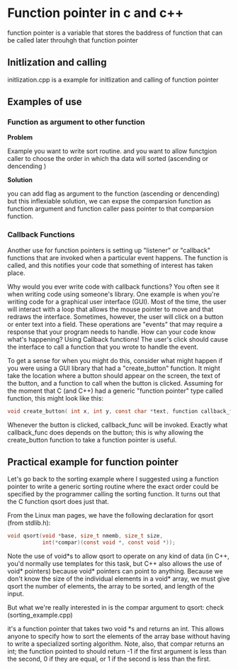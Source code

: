 <!-- ref [https://www.cprogramming.com/tutorial/function-pointers.html] -->
# Function pointer in c and c++

function pointer is a variable that stores the baddress of function that can be called later throuhgh that function pointer

## Initlization and calling

initlization.cpp is a example for initlization and calling of function pointer

## Examples of use

### Function as argument to other function

**Problem**

Example you want to write sort routine. and you want to allow functgion caller to choose the order in which tha data will sorted (ascending or dencending )

**Solution**

you can add flag as argument to the function (ascending or dencending) but this inflexiable solution, we can expse the comparsion function as functiom argument and function caller pass pointer to that comparsion function.

### Callback Functions

Another use for function pointers is setting up "listener" or "callback" functions that are invoked when a particular event happens. The function is called, and this notifies your code that something of interest has taken place.

Why would you ever write code with callback functions? You often see it when writing code using someone's library. One example is when you're writing code for a graphical user interface (GUI). Most of the time, the user will interact with a loop that allows the mouse pointer to move and that redraws the interface. Sometimes, however, the user will click on a button or enter text into a field. These operations are "events" that may require a response that your program needs to handle. How can your code know what's happening? Using Callback functions! The user's click should cause the interface to call a function that you wrote to handle the event.

To get a sense for when you might do this, consider what might happen if you were using a GUI library that had a "create_button" function. It might take the location where a button should appear on the screen, the text of the button, and a function to call when the button is clicked. Assuming for the moment that C (and C++) had a generic "function pointer" type called function, this might look like this:

```C
void create_button( int x, int y, const char *text, function callback_func );
```

Whenever the button is clicked, callback_func will be invoked. Exactly what callback_func does depends on the button; this is why allowing the create_button function to take a function pointer is useful.

## Practical example for function pointer

Let's go back to the sorting example where I suggested using a function pointer to write a generic sorting routine where the exact order could be specified by the programmer calling the sorting function. It turns out that the C function qsort does just that.

From the Linux man pages, we have the following declaration for qsort (from stdlib.h):

```C
void qsort(void *base, size_t nmemb, size_t size,
           int(*compar)(const void *, const void *));
```

Note the use of void\*s to allow qsort to operate on any kind of data (in C++, you'd normally use templates for this task, but C++ also allows the use of void* pointers) because void* pointers can point to anything. Because we don't know the size of the individual elements in a void\* array, we must give qsort the number of elements, the array to be sorted, and length of the input.

But what we're really interested in is the compar argument to qsort:
check (sorting_example.cpp)

it's a function pointer that takes two void \*s and returns an int. This allows anyone to specify how to sort the elements of the array base without having to write a specialized sorting algorithm. Note, also, that compar returns an int; the function pointed to should return -1 if the first argument is less than the second, 0 if they are equal, or 1 if the second is less than the first.
